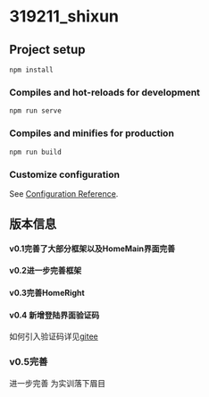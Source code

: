 # 319211_shixun

## Project setup
```
npm install
```

### Compiles and hot-reloads for development
```
npm run serve
```

### Compiles and minifies for production
```
npm run build
```

### Customize configuration
See [Configuration Reference](https://cli.vuejs.org/config/).

## 版本信息

#### v0.1完善了大部分框架以及HomeMain界面完善

#### v0.2进一步完善框架

#### v0.3完善HomeRight

#### v0.4 新增登陆界面验证码

如何引入验证码详见[gitee](https://gitee.com/monoplasty/vue-monoplasty-slide-verify)

### v0.5完善

进一步完善 为实训落下眉目

